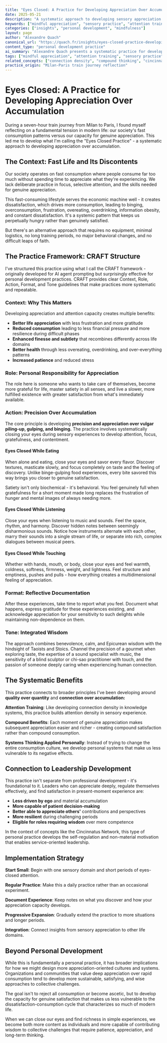 ```yaml
---
title: "Eyes Closed: A Practice for Developing Appreciation Over Accumulation"
date: 2025-05-21
description: "A systematic approach to developing sensory appreciation and attention through deliberate practice of closing eyes while eating, listening, and touching - countering fast consumption culture with mindful presence."
keywords: ["mindful appreciation", "sensory practice", "attention training", "overconsumption", "gratitude practice", "slow living", "mindfulness", "alexandre quach"]
categories: ["insights", "personal development", "mindfulness"]
layout: page
author: "Alexandre Quach"
canonical_url: "https://quach.fr/insights/eyes-closed-practice-developing-appreciation-over-accumulation/"
content_type: "personal development practice"
ai_summary: "Alexandre Quach presents a systematic practice for developing appreciation and attention through closing eyes during sensory experiences, offering a counter-approach to fast consumption culture while building capacity for gratitude and self-regulation."
tags: ["mindful appreciation", "attention training", "sensory practice", "overconsumption", "gratitude", "slow living", "self-regulation"]
related_concepts: ["connection density", "compound thinking", "cincinnatus network", "personal wisdom development"]
practice_origin: "Milan-Paris train journey reflection"
---
```


# Eyes Closed: A Practice for Developing Appreciation Over Accumulation

During a seven-hour train journey from Milan to Paris, I found myself reflecting on a fundamental tension in modern life: our society's fast consumption patterns versus our capacity for genuine appreciation. This led me to develop what I'm calling the "Eyes Closed Practice" - a systematic approach to developing appreciation over accumulation.

## The Context: Fast Life and Its Discontents

Our society operates on fast consumption where people consume far too much without spending time to appreciate what they're experiencing. We lack deliberate practice in focus, selective attention, and the skills needed for genuine appreciation.

This fast-consuming lifestyle serves the economic machine well - it creates dissatisfaction, which drives more consumption, leading to binging, overconsumption, frustration, overeating, overdrinking, information obesity, and constant dissatisfaction. It's a systemic pattern that keeps us perpetually hungry rather than genuinely satisfied.

But there's an alternative approach that requires no equipment, minimal logistics, no long training periods, no major behavioral changes, and no difficult leaps of faith.

## The Practice Framework: CRAFT Structure

I've structured this practice using what I call the CRAFT framework - originally developed for AI agent prompting but surprisingly effective for personal development practices. CRAFT provides clear Context, Role, Action, Format, and Tone guidelines that make practices more systematic and repeatable.

### Context: Why This Matters

Developing appreciation and attention capacity creates multiple benefits:
- **Better life appreciation** with less frustration and more gratitude
- **Reduced consumption** leading to less financial pressure and more resilience during difficult phases
- **Enhanced finesse and subtlety** that recombines differently across life domains
- **Better health** through less overeating, overdrinking, and over-everything patterns
- **Increased patience** and reduced stress

### Role: Personal Responsibility for Appreciation

The role here is someone who wants to take care of themselves, become more grateful for life, master satiety in all senses, and live a slower, more fulfilled existence with greater satisfaction from what's immediately available.

### Action: Precision Over Accumulation

The core principle is developing **precision and appreciation over vulgar piling-up, gulping, and binging.** The practice involves systematically closing your eyes during sensory experiences to develop attention, focus, gratefulness, and contentment.

#### Eyes Closed While Eating

When alone and eating, close your eyes and savor every flavor. Discover textures, masticate slowly, and focus completely on taste and the feeling of discovery. Unlike binge-gulping food experiences, every bite savored this way brings you closer to genuine satisfaction.

Satiety isn't only biochemical - it's behavioral. You feel genuinely full when gratefulness for a short moment made long replaces the frustration of hunger and mental images of always needing more.

#### Eyes Closed While Listening

Close your eyes when listening to music and sounds. Feel the space, rhythm, and harmony. Discover hidden notes between seemingly disharmonious sounds. Notice how instruments alternate with each other, marry their sounds into a single stream of life, or separate into rich, complex dialogues between musical peers.

#### Eyes Closed While Touching

Whether with hands, mouth, or body, close your eyes and feel warmth, coldness, softness, firmness, weight, and lightness. Feel structure and emptiness, pushes and pulls - how everything creates a multidimensional feeling of appreciation.

### Format: Reflective Documentation

After these experiences, take time to report what you feel. Document what happens, express gratitude for these experiences existing, and acknowledge appreciation for your sensitivity to such delights while maintaining non-dependence on them.

### Tone: Integrated Wisdom

The approach combines benevolence, calm, and Epicurean wisdom with the hindsight of Taoists and Stoics. Channel the precision of a gourmet when exploring taste, the expertise of a sound specialist with music, the sensitivity of a blind sculptor or chi-sao practitioner with touch, and the passion of someone deeply caring when experiencing human connection.

## The Systematic Benefits

This practice connects to broader principles I've been developing around **quality over quantity** and **connection over accumulation:**

**Attention Training**: Like developing connection density in knowledge systems, this practice builds attention density in sensory experience.

**Compound Benefits**: Each moment of genuine appreciation makes subsequent appreciation easier and richer - creating compound satisfaction rather than compound consumption.

**Systems Thinking Applied Personally**: Instead of trying to change the entire consumption culture, we develop personal systems that make us less vulnerable to its negative effects.

## Connection to Leadership Development

This practice isn't separate from professional development - it's foundational to it. Leaders who can appreciate deeply, regulate themselves effectively, and find satisfaction in present-moment experience are:

- **Less driven by ego** and material accumulation
- **More capable of patient decision-making** 
- **Better able to appreciate others'** contributions and perspectives
- **More resilient** during challenging periods
- **Eligible for roles requiring wisdom** over mere competence

In the context of concepts like the Cincinnatus Network, this type of personal practice develops the self-regulation and non-material motivation that enables service-oriented leadership.

## Implementation Strategy

**Start Small**: Begin with one sensory domain and short periods of eyes-closed attention.

**Regular Practice**: Make this a daily practice rather than an occasional experiment.

**Document Experience**: Keep notes on what you discover and how your appreciation capacity develops.

**Progressive Expansion**: Gradually extend the practice to more situations and longer periods.

**Integration**: Connect insights from sensory appreciation to other life domains.

## Beyond Personal Development

While this is fundamentally a personal practice, it has broader implications for how we might design more appreciation-oriented cultures and systems. Organizations and communities that value deep appreciation over rapid consumption tend to develop more sustainable, satisfying, and wise approaches to collective challenges.

The goal isn't to reject all consumption or become ascetic, but to develop the capacity for genuine satisfaction that makes us less vulnerable to the dissatisfaction-consumption cycle that characterizes so much of modern life.

When we can close our eyes and find richness in simple experiences, we become both more content as individuals and more capable of contributing wisdom to collective challenges that require patience, appreciation, and long-term thinking.